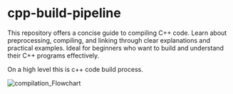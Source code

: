 # cpp-build-pipeline
This repository offers a concise guide to compiling C++ code. Learn about preprocessing, compiling, and linking through clear explanations and practical examples. Ideal for beginners who want to build and understand their C++ programs effectively.

On a high level this is c++ code build process.

![compilation_Flowchart](https://github.com/AnishDabhane/cpp-build-pipeline/assets/119747395/553a5d81-1ba1-442a-acd6-c5b77333eb84)
